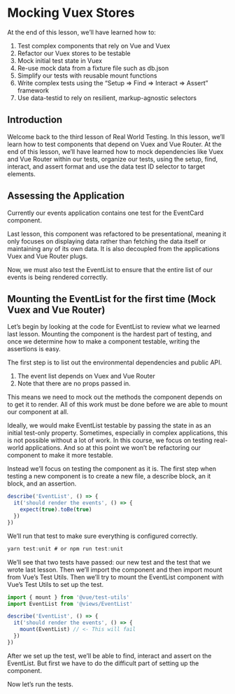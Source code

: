 # Mocking Vuex Stores

At the end of this lesson, we’ll have learned how to:

1. Test complex components that rely on Vue and Vuex
2. Refactor our Vuex stores to be testable
3. Mock initial test state in Vuex
4. Re-use mock data from a fixture file such as db.json
5. Simplify our tests with reusable mount functions
6. Write complex tests using the “Setup ⇒ Find ⇒ Interact ⇒ Assert” framework
7. Use data-testid to rely on resilient, markup-agnostic selectors

## Introduction

Welcome back to the third lesson of Real World Testing. In this lesson, we’ll learn how to test components that depend on Vuex and Vue Router. At the end of this lesson, we’ll have learned how to mock dependencies like Vuex and Vue Router within our tests, organize our tests, using the setup, find, interact, and assert format and use the data test ID selector to target elements.

## Assessing the Application

Currently our events application contains one test for the EventCard component.

Last lesson, this component was refactored to be presentational, meaning it only focuses on displaying data rather than fetching the data itself or maintaining any of its own data. It is also decoupled from the applications Vuex and Vue Router plugs.

Now, we must also test the EventList to ensure that the entire list of our events is being rendered correctly.

## Mounting the EventList for the first time (Mock Vuex and Vue Router)

Let’s begin by looking at the code for EventList to review what we learned last lesson. Mounting the component is the hardest part of testing, and once we determine how to make a component testable, writing the assertions is easy.

The first step is to list out the environmental dependencies and public API.

1. The event list depends on Vuex and Vue Router
2. Note that there are no props passed in.

This means we need to mock out the methods the component depends on to get it to render. All of this work must be done before we are able to mount our component at all.

Ideally, we would make EventList testable by passing the state in as an initial test-only property. Sometimes, especially in complex applications, this is not possible without a lot of work. In this course, we focus on testing real-world applications. And so at this point we won’t be refactoring our component to make it more testable.

Instead we’ll focus on testing the component as it is. The first step when testing a new component is to create a new file, a describe block, an it block, and an assertion.

```javaScript
describe('EventList', () => {
  it('should render the events', () => {
    expect(true).toBe(true)
  })
})
```

We’ll run that test to make sure everything is configured correctly.

```javaScript
yarn test:unit # or npm run test:unit
```

We’ll see that two tests have passed: our new test and the test that we wrote last lesson. Then we’ll import the component and then import mount from Vue’s Test Utils. Then we’ll try to mount the EventList component with Vue’s Test Utils to set up the test.

```javaScript
import { mount } from '@vue/test-utils'
import EventList from '@views/EventList'

describe('EventList', () => {
  it('should render the events', () => {
    mount(EventList) // <- This will fail
  })
})
```

After we set up the test, we’ll be able to find, interact and assert on the EventList. But first we have to do the difficult part of setting up the component.

Now let’s run the tests.
